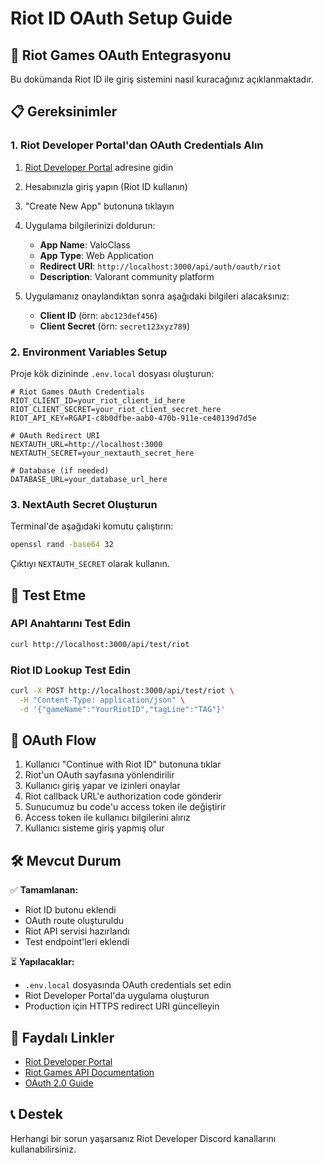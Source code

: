 # Riot ID OAuth Setup Guide

## 🚀 Riot Games OAuth Entegrasyonu

Bu dokümanda Riot ID ile giriş sistemini nasıl kuracağınız açıklanmaktadır.

## 📋 Gereksinimler

### 1. Riot Developer Portal'dan OAuth Credentials Alın

1. [Riot Developer Portal](https://developer.riotgames.com/) adresine gidin
2. Hesabınızla giriş yapın (Riot ID kullanın)
3. "Create New App" butonuna tıklayın
4. Uygulama bilgilerinizi doldurun:
   - **App Name**: ValoClass
   - **App Type**: Web Application
   - **Redirect URI**: `http://localhost:3000/api/auth/oauth/riot`
   - **Description**: Valorant community platform

5. Uygulamanız onaylandıktan sonra aşağıdaki bilgileri alacaksınız:
   - **Client ID** (örn: `abc123def456`)
   - **Client Secret** (örn: `secret123xyz789`)

### 2. Environment Variables Setup

Proje kök dizininde `.env.local` dosyası oluşturun:

```env
# Riot Games OAuth Credentials
RIOT_CLIENT_ID=your_riot_client_id_here
RIOT_CLIENT_SECRET=your_riot_client_secret_here
RIOT_API_KEY=RGAPI-c8b0dfbe-aab0-470b-911e-ce40139d7d5e

# OAuth Redirect URI
NEXTAUTH_URL=http://localhost:3000
NEXTAUTH_SECRET=your_nextauth_secret_here

# Database (if needed)
DATABASE_URL=your_database_url_here
```

### 3. NextAuth Secret Oluşturun

Terminal'de aşağıdaki komutu çalıştırın:

```bash
openssl rand -base64 32
```

Çıktıyı `NEXTAUTH_SECRET` olarak kullanın.

## 🧪 Test Etme

### API Anahtarını Test Edin

```bash
curl http://localhost:3000/api/test/riot
```

### Riot ID Lookup Test Edin

```bash
curl -X POST http://localhost:3000/api/test/riot \
  -H "Content-Type: application/json" \
  -d '{"gameName":"YourRiotID","tagLine":"TAG"}'
```

## 🔧 OAuth Flow

1. Kullanıcı "Continue with Riot ID" butonuna tıklar
2. Riot'un OAuth sayfasına yönlendirilir
3. Kullanıcı giriş yapar ve izinleri onaylar
4. Riot callback URL'e authorization code gönderir
5. Sunucumuz bu code'u access token ile değiştirir
6. Access token ile kullanıcı bilgilerini alırız
7. Kullanıcı sisteme giriş yapmış olur

## 🛠️ Mevcut Durum

✅ **Tamamlanan:**
- Riot ID butonu eklendi
- OAuth route oluşturuldu
- Riot API servisi hazırlandı
- Test endpoint'leri eklendi

⏳ **Yapılacaklar:**
- `.env.local` dosyasında OAuth credentials set edin
- Riot Developer Portal'da uygulama oluşturun
- Production için HTTPS redirect URI güncelleyin

## 🔗 Faydalı Linkler

- [Riot Developer Portal](https://developer.riotgames.com/)
- [Riot Games API Documentation](https://developer.riotgames.com/docs/portal)
- [OAuth 2.0 Guide](https://developer.riotgames.com/docs/portal#web-apis_oauth)

## 📞 Destek

Herhangi bir sorun yaşarsanız Riot Developer Discord kanallarını kullanabilirsiniz.
